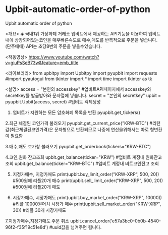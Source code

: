 # Upbit-automatic-order-of-python
Upbit automatic order of python

<개요>
◈ 국내1위 가상화폐 거래소 업비트에서 제공하는 API기능을 이용하여 업비트 내에 상장되어있는코인을 매우빠른속도로 매수,매도를 반복적으로
주문을 넣습니다. (단주매매) API는 초당8번의 주문을 넣을수있습니다. 

<작동영상>
https://www.youtube.com/watch?v=giuPsSeB73w&feature=emb_title

<라이브러리>
from upbitpy import Upbitpy
import pyupbit
import requests
#import pyautogui
from tkinter import *
import time
import tkinter as tk

<설명>
access = "본인의 accesskey"  #업비트API페이지에서 accesskey와 secretkey를 발급받아와 문자열에 넣습니다.
secret = "본인의 secretkey" 
upbit = pyupbit.Upbit(access, secret) #업비트 객체생성


1. 업비트가 지원하는 모든 암호화폐 목록을 반환 
pyupbit.get_tickers()

2.최근 체결된 코인가격 불러오기
pyupbit.get_current_price("KRW-BTC") #리턴값(최근체결된코인가격)은 문자형으로 반환되므로 나중에 연산을위해서는 따로 형변환이 필요함

3.매수,매도 호가창 불러오기
pyupbit.get_orderbook(tickers="KRW-BTC")

4.코인,원화 잔고조회
upbit.get_balance(ticker="KRW") #업비트 계정내 원화잔고 조회
upbit.get_balance(ticker="KRW-BTC") #업비트 계정내 비트코인잔고 조회

5. 지정가매수, 지정가매도
print(upbit.buy_limit_order("KRW-XRP", 500, 20)) #500원에 리플20개 매수
print(upbit.sell_limit_order("KRW-XRP", 500, 20)) #500원에 리플20개 매도

6. 시장가매수, 시장가매도
print(upbit.buy_market_order("KRW-XRP", 10000)) #리플 10000원어치 시장가 매수
print(upbit.sell_market_order("KRW-XRP", 30))  #리플 30개 시장가매도

7.지정가매수,지정가매도 주문 취소
upbit.cancel_order('e57a3bc0-0b0b-4540-96f2-f35f19c51e8d') #uuid값을 넘겨주면 됩니다.
